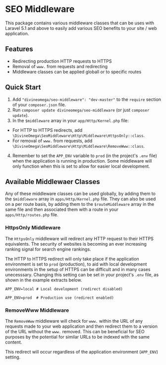 # SEO Middleware

This package contains various middleware classes that can be uses with Laravel
5.1 and above to easily add various SEO benefits to your site / web application.

## Features

* Redirecting production HTTP requests to HTTPS
* Removal of `www.` from requests and redirecting
* Middleware classes can be applied globall or to specific routes

## Quick Start

1. Add `"divineomega/seo-middleware": "dev-master"` to the `require` section of your `composer.json` file.
2. Run `composer update divineomega/seo-middleware` (or just `composer update`).
3. In the `$middleware` array in your `app/Http/Kernel.php` file:
  * For HTTP to HTTPS redirects, add `\DivineOmega\SeoMiddleware\Http\Middleware\HttpsOnly::class`.
  * For removal of `www.` from requests, add `\DivineOmega\SeoMiddleware\Http\Middleware\RemoveWww::class`.
4. Remember to set the `APP_ENV` variable to `prod` (in the project's `.env` file) when the application is running in production. Some middleware will only function when this is set to allow for easier local development.

## Available Middlewaer Classes

Any of these middleware classes can be used globally, by adding them to
the `$middleware` array in `apps/Http/Kernel.php` file. They can also be used
on a per route basis, by adding them to the `$routeMiddleware` array in the
same file and then associated them with a route in your `apps/Http/routes.php`
file.

### HttpsOnly Middleware

The `HttpsOnly` middleware will redirect any HTTP request to their HTTPS
equivalents. The security of websites is becoming an ever increasing ranking
signal for search engine rankings.

The HTTP to HTTPS redirect will only take place if the application environment
is set to `prod` (production), to aid with local development environments in
the setup of HTTPS can be difficult and in many cases unecesssary. Changing
this setting can be set in your project's `.env` file, as shown in the example
extracts below.

```
APP_ENV=local # Local development (redirect disabled)
```

```
APP_ENV=prod  # Production use (redirect enabled)
```

### RemoveWww Middleware

The `RemoveWww` middleware will check for `www.` within the URL of any requests
made to your web application and then redirect them to a version of the URL
without the `www.` removed. This can be beneficial for SEO purposes by the
potential for similar URLs to be indexed with the same content.

This redirect will occur regardless of the application environment (`APP_ENV`)
setting.
